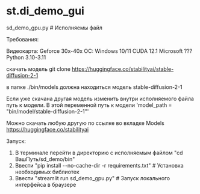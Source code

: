 # st.di_demo_gui

sd_demo_gpu.py # Исполняемы файл

Требования:

Видеокарта: Geforce 30x-40x
ОС: 		Windows 10/11
CUDA 		12.1
Microsoft ???
Python 		3.10-3.11


скачать модель
git clone https://huggingface.co/stabilityai/stable-diffusion-2-1

в папке ./bin/models должна находиться модель stable-diffusion-2-1

Если уже скачана другая модель изменить внутри исполняемого файла путь к модели.
В этой переменной путь к модели 'model_path = "bin/model/stable-diffusion-2-1"'

Можно скачать любую другую по ссылке во вкладке Models
https://huggingface.co/stabilityai

Запуск:
1. В терминале перейти в директорию с исполняемым файлом "cd ВашПуть/sd_demo/bin"
2. Ввести "pip install --no-cache-dir -r requirements.txt" # Установка необходимых библиотек
3. Ввести "streamlit run sd_demo_gpu.py" # Запуск локального интерфейса в браузере
